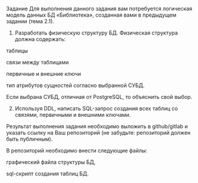 Задание
Для выполнения данного задания вам потребуется логическая модель данных БД «Библиотека», созданная вами в предыдущем задании (тема 2.1).

1. Разработать физическую структуру БД. 
Физическая структура должна содержать:

таблицы

связи между таблицами

первичные и внешние ключи

тип атрибутов сущностей согласно выбранной СУБД.

Если выбрана СУБД, отличная от PostgreSQL,  то объяснить свой выбор.

2. Используя DDL, написать SQL-запрос создания всех таблиц со связями, первичными и внешними ключами.

Результат выполнения задания необходимо выложить в github/gitlab и указать ссылку на Ваш репозиторий (не забудьте: репозиторий должен быть публичным).

В репозиторий необходимо внести следующие файлы:

графический файла структуры БД,

sql-cкрипт создания таблиц БД.
